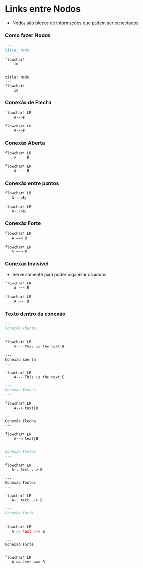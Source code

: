 # Links entre Nodos

* Nodos são blocos de informações que podem ser conectados

### **Como fazer Nodos**

```md
---
title: Nodo
---
flowchart
    id
```

```mermaid
---
title: Nodo
---
flowchart
    id
```

### **Conexão de Flecha**

```md
flowchart LR
    A-->B
```

```mermaid
flowchart LR
    A-->B
```

### **Conexão Aberta**

```md
flowchart LR
    A --- B
```

```mermaid
flowchart LR
    A --- B
```

### **Conexão entre pontos**

```md
flowchart LR
   A-.->B;
```

```mermaid
flowchart LR
   A-.->B;
```

### **Conexão Forte**

```md
flowchart LR
   A ==> B
```

```mermaid
flowchart LR
   A ==> B
```

### **Conexão Invisivel**

* Serve somente para poder organizar os nodos

```md
flowchart LR
    A ~~~ B
```

```mermaid
flowchart LR
    A ~~~ B
```


### **Texto dentro da conexão**

```md
---
Conexão Aberta
---

flowchart LR
    A---|This is the text|B
```

```mermaid
---
Conexão Aberta
---

flowchart LR
    A---|This is the text|B
```

```md
---
Conexão Flecha
---

flowchart LR
    A-->|text|B
```

```mermaid
---
Conexão Flecha
---

flowchart LR
    A-->|text|B
```

```md
---
Conexão Pontos
---

flowchart LR
   A-. text .-> B
```

```mermaid
---
Conexão Pontos
---

flowchart LR
   A-. text .-> B
```

```md
---
Conexão Forte
---

flowchart LR
   A == text ==> B
```

```mermaid
---
Conexão Forte
---

flowchart LR
   A == text ==> B
```
